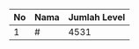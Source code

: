 | No | Nama            | Jumlah Level |
|----|-----------------|--------------|
| 1  | #    |    4531        |
